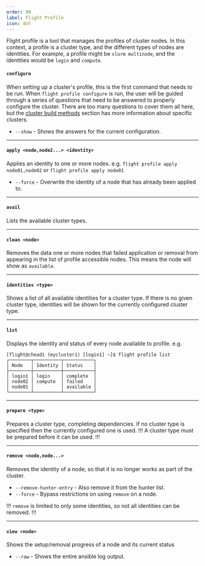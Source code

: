 ```yaml
---
order: 90
label: Flight Profile
icon: dot
---
```


Flight profile is a tool that manages the profiles of cluster nodes. In this context, a profile is a cluster type, and the different types of nodes are identities. For example, a profile might be `slurm multinode`, and the identities would be `login` and `compute`.

#### `configure`

When setting up a cluster's profile, this is the first command that needs to be run. When `flight profile configure` is run, the user will be guided through a series of questions that need to be answered to properly configure the cluster. There are too many questions to cover them all here, but the [cluster build methods](/cluster_build_methods/) section has more information about specific clusters.

- `--show` - Shows the answers for the current configuration.

---

#### `apply <node,node2...> <identity>`
Applies an identity to one or more nodes. e.g. `flight profile apply node01,node02` or `flight profile apply node01`
- `--force` - Overwrite the identity of a node that has already been applied to.


---

#### `avail`

Lists the available cluster types.

---

#### `clean <node>`
Removes the data one or more nodes that failed application or removal from appearing in the list of profile accessible nodes. This means the node will show as `available`.

---

#### `identities <type>`
Shows a list of all available identities for a cluster type. If there is no given cluster type, identities will be shown for the currently configured cluster type.

---

#### `list`
Displays the identity and status of every node available to profile. e.g.
```
[flight@chead1 (mycluster1) [login1] ~]$ flight profile list
┌────────┬──────────┬───────────┐
│ Node   │ Identity │ Status    │
├────────┼──────────┼───────────┤
│ login1 │ login    │ complete  │
│ node02 │ compute  │ failed    │
│ node01 │          │ available │
└────────┴──────────┴───────────┘
```

---

#### `prepare <type>`
Prepares a cluster type, completing dependencies. If no cluster type is specified then the currently configured one is used.
!!!
A cluster type must be prepared before it can be used.
!!!

---

#### `remove <node,node...>`
Removes the identity of a node, so that it is no longer works as part of the cluster. 
- `--remove-hunter-entry` - Also remove it from the hunter list.
- `--force` - Bypass restrictions on using `remove` on a node.

!!!
`remove` is limited to only some identities, so not all identities can be removed.
!!!

---

#### `view <node>`

Shows the setup/removal progress of a node and its current status
- `--raw` - Shows the entire ansible log output.



